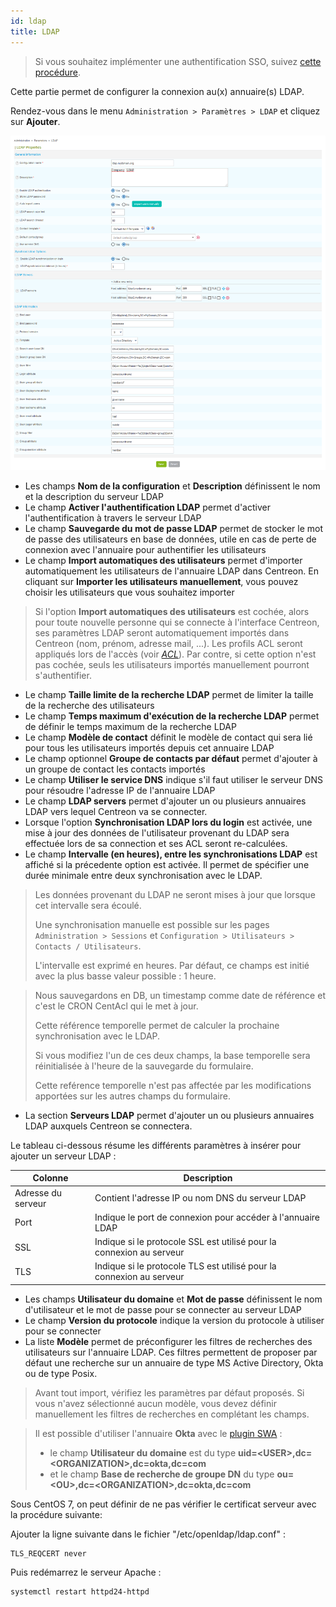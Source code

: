 ```yaml
---
id: ldap
title: LDAP
---
```


> Si vous souhaitez implémenter une authentification SSO, suivez
> [cette procédure](centreon-ui.html#sso).

Cette partie permet de configurer la connexion au(x) annuaire(s) LDAP.

Rendez-vous dans le menu `Administration > Paramètres > LDAP` et cliquez
sur **Ajouter**.

![image](../../assets/administration/parameters-ldap-add.png)

- Les champs **Nom de la configuration** et **Description** définissent le nom
et la description du serveur LDAP
- Le champ **Activer l'authentification LDAP** permet d'activer
l'authentification à travers le serveur LDAP
- Le champ **Sauvegarde du mot de passe LDAP** permet de stocker le mot de
passe des utilisateurs en base de données, utile en cas de perte de
connexion avec l'annuaire pour authentifier les utilisateurs
- Le champ **Import automatiques des utilisateurs** permet d'importer
automatiquement les utilisateurs de l'annuaire LDAP dans Centreon. En
cliquant sur **Importer les utilisateurs manuellement**, vous pouvez choisir
les utilisateurs que vous souhaitez importer

> Si l'option **Import automatiques des utilisateurs** est cochée, alors pour
> toute nouvelle personne qui se connecte à l'interface Centreon, ses paramètres
> LDAP seront automatiquement importés dans Centreon (nom, prénom, adresse mail,
> ...). Les profils ACL seront appliqués lors de l'accès (voir *[ACL](../access-control-lists)*).
> Par contre, si cette option n'est pas cochée, seuls les utilisateurs
> importés manuellement pourront s'authentifier.

- Le champ **Taille limite de la recherche LDAP** permet de limiter la taille
de la recherche des utilisateurs
- Le champ **Temps maximum d'exécution de la recherche LDAP** permet de
définir le temps maximum de la recherche LDAP
- Le champ **Modèle de contact** définit le modèle de contact qui sera lié
pour tous les utilisateurs importés depuis cet annuaire LDAP
- Le champ optionnel **Groupe de contacts par défaut** permet d'ajouter à un
groupe de contact les contacts importés
- Le champ **Utiliser le service DNS** indique s'il faut utiliser le serveur
DNS pour résoudre l'adresse IP de l'annuaire LDAP
- Le champ **LDAP servers** permet d'ajouter un ou plusieurs annuaires LDAP
vers lequel Centreon va se connecter.
- Lorsque l'option **Synchronisation LDAP lors du login** est activée, une
mise à jour des données de l'utilisateur provenant du LDAP sera effectuée
lors de sa connection et ses ACL seront re-calculées.
- Le champ **Intervalle (en heures), entre les synchronisations LDAP** est
affiché si la précedente option est activée. Il permet de spécifier une
durée minimale entre deux synchronisation avec le LDAP.

> Les données provenant du LDAP ne seront mises à jour que lorsque cet intervalle
> sera écoulé.
>
> Une synchronisation manuelle est possible sur les pages
> `Administration > Sessions` et `Configuration > Utilisateurs > Contacts /
> Utilisateurs`.
>
> L'intervalle est exprimé en heures. Par défaut, ce champs est initié avec la
> plus basse valeur possible : 1 heure.

> Nous sauvegardons en DB, un timestamp comme date de référence et c'est le CRON
> CentAcl qui le met à jour.
>
> Cette référence temporelle permet de calculer la prochaine synchronisation avec
> le LDAP.
>
> Si vous modifiez l'un de ces deux champs, la base temporelle sera réinitialisée
> à l'heure de la sauvegarde du formulaire.
>
> Cette reférence temporelle n'est pas affectée par les modifications apportées
> sur les autres champs du formulaire.

- La section **Serveurs LDAP** permet d'ajouter un ou plusieurs annuaires LDAP
auxquels Centreon se connectera.

Le tableau ci-dessous résume les différents paramètres à insérer pour ajouter un
serveur LDAP :

| Colonne            | Description                                                          |
| ------------------ | -------------------------------------------------------------------- |
| Adresse du serveur | Contient l'adresse IP ou nom DNS du serveur LDAP                     |
| Port               | Indique le port de connexion pour accéder à l'annuaire LDAP          |
| SSL                | Indique si le protocole SSL est utilisé pour la connexion au serveur |
| TLS                | Indique si le protocole TLS est utilisé pour la connexion au serveur |

- Les champs **Utilisateur du domaine** et **Mot de passe** définissent le nom
d'utilisateur et le mot de passe pour se connecter au serveur LDAP
- Le champ **Version du protocole** indique la version du protocole à utiliser
pour se connecter
- La liste **Modèle** permet de préconfigurer les filtres de recherches des
utilisateurs sur l'annuaire LDAP. Ces filtres permettent de proposer par
défaut une recherche sur un annuaire de type MS Active Directory, Okta ou
de type Posix.

> Avant tout import, vérifiez les paramètres par défaut proposés. Si vous n'avez
> sélectionné aucun modèle, vous devez définir manuellement les filtres de
> recherches en complétant les champs.

> Il est possible d'utiliser l'annuaire **Okta** avec le [plugin
> SWA](https://help.okta.com/en/prod/Content/Topics/Apps/Apps_Configure_Template_App.htm) :
>
> - le champ **Utilisateur du domaine** est du type
> **uid=\<USER\>,dc=\<ORGANIZATION\>,dc=okta,dc=com**
> - et le champ **Base de recherche de groupe DN** du type
> **ou=\<OU\>,dc=\<ORGANIZATION\>,dc=okta,dc=com**

Sous CentOS 7, on peut définir de ne pas vérifier le certificat serveur avec la
procédure suivante:

Ajouter la ligne suivante dans le fichier "/etc/openldap/ldap.conf" :

```shell
TLS_REQCERT never
```

Puis redémarrez le serveur Apache :

```shell
systemctl restart httpd24-httpd
```
